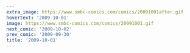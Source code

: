 ```yaml
---
extra_image: https://www.smbc-comics.com/comics/20091001after.gif
hovertext: '2009-10-01'
image: https://www.smbc-comics.com/comics/20091001.gif
next_comic: '2009-10-02'
prev_comic: '2009-09-30'
title: '2009-10-01'
---
```


